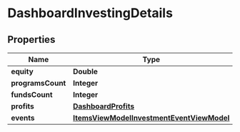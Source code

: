 # DashboardInvestingDetails

## Properties
Name | Type | Description | Notes
------------ | ------------- | ------------- | -------------
**equity** | **Double** |  |  [optional]
**programsCount** | **Integer** |  |  [optional]
**fundsCount** | **Integer** |  |  [optional]
**profits** | [**DashboardProfits**](DashboardProfits.md) |  |  [optional]
**events** | [**ItemsViewModelInvestmentEventViewModel**](ItemsViewModelInvestmentEventViewModel.md) |  |  [optional]
